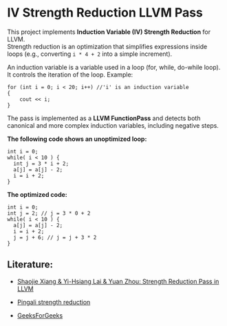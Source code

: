 # IV Strength Reduction LLVM Pass

This project implements **Induction Variable (IV) Strength Reduction** for LLVM.  
Strength reduction is an optimization that simplifies expressions inside loops (e.g., converting `i * 4 + 2` into a simple increment).

An induction variable is a variable used in a loop (for, while, do-while loop). It controls the iteration of the loop.
Example:

```
for (int i = 0; i < 20; i++) //'i' is an induction variable
{
    cout << i;
}

```

The pass is implemented as a **LLVM FunctionPass** and detects both canonical and more complex induction variables, including negative steps.


**The following code shows an unoptimized loop:**

```
int i = 0;
while( i < 10 ) {
  int j = 3 * i + 2;
  a[j] = a[j] - 2;
  i = i + 2;
}
```

**The optimized code:**

```
int i = 0;
int j = 2; // j = 3 * 0 + 2
while( i < 10 ) {
  a[j] = a[j] - 2;
  i = i + 2;
  j = j + 6; // j = j + 3 * 2
}

```

## Literature:
 * [Shaojie Xiang & Yi-Hsiang Lai & Yuan Zhou: Strength Reduction Pass in LLVM](https://www.cs.cornell.edu/courses/cs6120/2019fa/blog/strength-reduction-pass-in-llvm/)

 * [Pingali strength reduction](https://www.cs.utexas.edu/%7Epingali/CS380C/2019/lectures/strengthReduction.pdf)

 * [GeeksForGeeks](https://www.geeksforgeeks.org/compiler-design/induction-variable-and-strength-reduction/)

